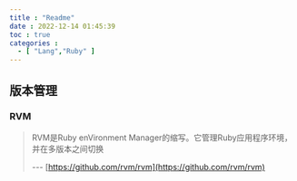 ```yaml
---
title : "Readme"
date : 2022-12-14 01:45:39
toc : true
categories :
  - [ "Lang","Ruby" ]
---
```


## 版本管理

### RVM

> RVM是Ruby enVironment Manager的缩写。它管理Ruby应用程序环境，并在多版本之间切换
>
> --- [https://github.com/rvm/rvm](https://github.com/rvm/rvm)

